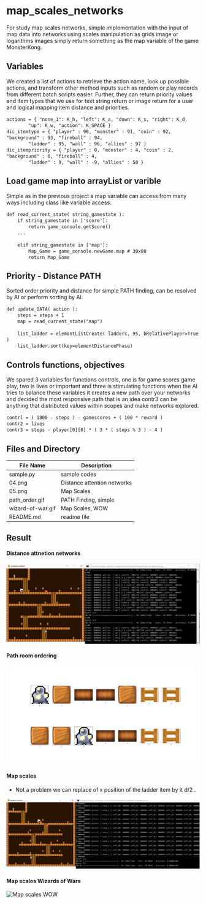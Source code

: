 # map_scales_networks
For study map scales networks, simple implementation with the input of map data into networks using scales manipulation as grids image or logarithms images simply return something as the map variable of the game MonsterKong.

## Variables ##

We created a list of actions to retrieve the action name, look up possible actions, and transform other method inputs such as random or play records from different batch scripts easier. Further, they can return priority values and item types that we use for text string return or image return for a user and logical mapping item distance and priorities.

```
actions = { "none_1": K_h, "left": K_a, "down": K_s, "right": K_d, 
        "up": K_w, "action": K_SPACE }
dic_itemtype = { "player" : 90, "monster" : 91, "coin" : 92, "background" : 93, "fireball" : 94, 
        "ladder" : 95, "wall" : 96, "allies" : 97 }
dic_itempriority = { "player" : 0, "monster" : 4, "coin" : 2, "background" : 0, "fireball" : 4, 
        "ladder" : 9, "wall" : -9, "allies" : 50 }
```

## Load game map into arrayList or varible ##

Simple as in the previous project a map variable can access from many ways including class like variable access.

```
def read_current_state( string_gamestate ):
    if string_gamestate in ['score']:
        return game_console.getScore()
    ...
    
    elif string_gamestate in ['map']:
        Map_Game = game_console.newGame.map	# 30x80
        return Map_Game	

```

## Priority - Distance PATH ##

Sorted order priority and distance for simple PATH finding, can be resolved by AI or perform sorting by AI.

```
def update_DATA( action ):
    steps = steps + 1
    map = read_current_state("map")
    
    list_ladder = elementListCreate( ladders, 95, bRelativePlayer=True )
    list_ladder.sort(key=elementDistancePhase)
```

## Controls functions, objectives ##

We spared 3 variables for functions controls, one is for game scores game play, two is lives or important and three is stimulating functions when the AI tries to balance these variables it creates a new path over your networks and decided the most responsive path that is an idea contr3 can be anything that distributed values within scopes and make networks explored.

```
contrl = ( 1800 - steps ) - gamescores + ( 100 * reward )
contr2 = lives
contr3 = steps - player[0][0] * ( 3 * ( steps % 3 ) - 4 )
```

## Files and Directory ##

| File Name | Description  |
--- | --- |
|sample.py|sample codes|
|04.png|Distance attention networks|
|05.png|Map Scales|
|path_order.gif|PATH Finding, simple|
|wizard-of-war.gif|Map Scales, WOW|
|README.md|readme file|

## Result ##


#### Distance attnetion networks ####

![Distance attnetion networks](https://github.com/jkaewprateep/map_scales_networks/blob/main/04.png?raw=true "Distance attnetion networks")

#### Path room ordering ####

![Path ordering](https://github.com/jkaewprateep/map_scales_networks/blob/main/path_order.gif?raw=true "Path ordering")

#### Map scales ####

* Not a problem we can replace of x position of the ladder item by it d/2 . 

![Map scales](https://github.com/jkaewprateep/map_scales_networks/blob/main/05.png?raw=true "Map scales")

#### Map scales Wizards of Wars ####

![Map scales WOW](https://github.com/jkaewprateep/map_scales_networks/blob/main/wizard-of-war.gif?raw=true "Map scales")

